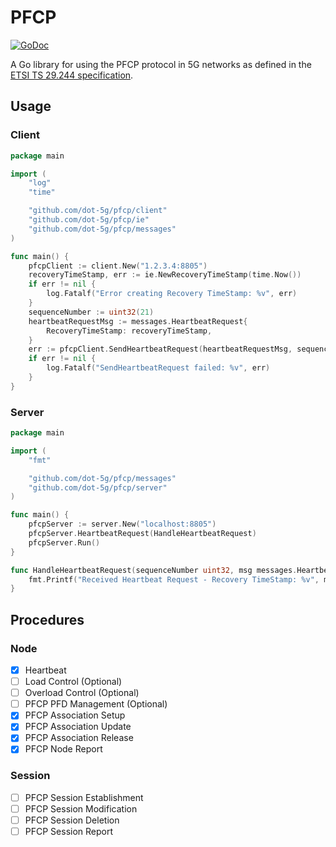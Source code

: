 # PFCP

[![GoDoc](https://godoc.org/github.com/dot-5g/pfcp?status.svg)](https://godoc.org/github.com/dot-5g/pfcp)


A Go library for using the PFCP protocol in 5G networks as defined in the [ETSI TS 29.244 specification](https://www.etsi.org/deliver/etsi_ts/129200_129299/129244/16.04.00_60/ts_129244v160400p.pdf). 

## Usage

### Client

```go
package main

import (
	"log"
	"time"

	"github.com/dot-5g/pfcp/client"
	"github.com/dot-5g/pfcp/ie"
	"github.com/dot-5g/pfcp/messages"
)

func main() {
	pfcpClient := client.New("1.2.3.4:8805")
	recoveryTimeStamp, err := ie.NewRecoveryTimeStamp(time.Now())
	if err != nil {
		log.Fatalf("Error creating Recovery TimeStamp: %v", err)
	}
	sequenceNumber := uint32(21)
	heartbeatRequestMsg := messages.HeartbeatRequest{
		RecoveryTimeStamp: recoveryTimeStamp,
	}
	err := pfcpClient.SendHeartbeatRequest(heartbeatRequestMsg, sequenceNumber)
	if err != nil {
		log.Fatalf("SendHeartbeatRequest failed: %v", err)
	}
}
```

### Server


```go
package main

import (
	"fmt"

	"github.com/dot-5g/pfcp/messages"
	"github.com/dot-5g/pfcp/server"
)

func main() {
	pfcpServer := server.New("localhost:8805")
	pfcpServer.HeartbeatRequest(HandleHeartbeatRequest)
	pfcpServer.Run()
}

func HandleHeartbeatRequest(sequenceNumber uint32, msg messages.HeartbeatRequest) {
	fmt.Printf("Received Heartbeat Request - Recovery TimeStamp: %v", msg.RecoveryTimeStamp)
}

```

## Procedures

### Node

- [x] Heartbeat
- [ ] Load Control (Optional)
- [ ] Overload Control (Optional)
- [ ] PFCP PFD Management (Optional)
- [x] PFCP Association Setup
- [x] PFCP Association Update
- [x] PFCP Association Release
- [x] PFCP Node Report

### Session

- [ ] PFCP Session Establishment
- [ ] PFCP Session Modification
- [ ] PFCP Session Deletion
- [ ] PFCP Session Report
